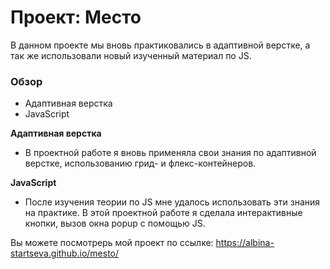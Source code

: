 # Проект: Место
В данном проекте мы вновь практиковались в адаптивной верстке, а так же использовали новый изученный материал по JS.
### Обзор

* Адаптивная верстка
* JavaScript

**Адаптивная верстка**

* В проектной работе я вновь применяла свои знания по адаптивной верстке, использованию грид- и флекс-контейнеров.

**JavaScript**

* После изучения теории по JS мне удалось использовать эти знания на практике. В этой проектной работе я сделала интерактивные кнопки, вызов окна popup с помощью JS.

Вы можете посмотрерь мой проект по ссылке: https://albina-startseva.github.io/mesto/



